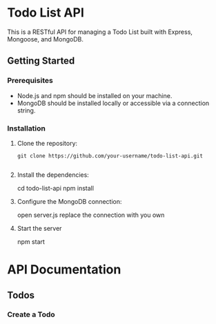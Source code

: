 # Todo List API

This is a RESTful API for managing a Todo List built with Express, Mongoose, and MongoDB.

## Getting Started

### Prerequisites

- Node.js and npm should be installed on your machine.
- MongoDB should be installed locally or accessible via a connection string.

### Installation

1. Clone the repository:

   ```shell
   git clone https://github.com/your-username/todo-list-api.git


2. Install the dependencies:

    cd todo-list-api
    npm install


3. Configure the MongoDB connection:

    open server.js
    replace the connection with you own


4. Start the server

    npm start


# API Documentation


## Todos


### Create a Todo
